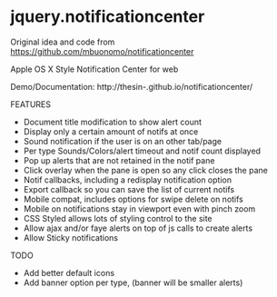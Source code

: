 jquery.notificationcenter
=========================

Original idea and code from
  https://github.com/mbuonomo/notificationcenter

Apple OS X Style Notification Center for web

Demo/Documentation: http://thesin-.github.io/notificationcenter/

FEATURES
* Document title modification to show alert count
* Display only a certain amount of notifs at once
* Sound notification if the user is on an other tab/page
* Per type Sounds/Colors/alert timeout and notif count displayed
* Pop up alerts that are not retained in the notif pane
* Click overlay when the pane is open so any click closes the pane
* Notif callbacks, including a redisplay notification option
* Export callback so you can save the list of current notifs
* Mobile compat, includes options for swipe delete on notifs
* Mobile on notifications stay in viewport even with pinch zoom
* CSS Styled allows lots of styling control to the site
* Allow ajax and/or faye alerts on top of js calls to create alerts
* Allow Sticky notifications

TODO
* Add better default icons
* Add banner option per type, (banner will be smaller alerts)
